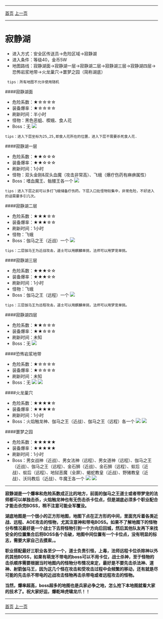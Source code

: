 -------
[首页](../index.html)
[上一页](javascript:history.back(-1))

-------
# 寂静湖

* 进入方式：安全区传送员→危险区域→寂静湖
* 进入条件：等级40，金币5W
* 地图路线：寂静湖面→寂静湖一层→寂静湖二层→寂静湖三层→寂静湖四层→恐怖岩浆地带→火龙巢穴→噩梦之园（简称湖底）

```
 tips：所有地图不允许使用随机
```

####寂静湖面
* 危险系数：★☆☆☆☆
* 装备爆率：★☆☆☆☆
* 刷新时间：半小时
* 怪物：黑色恶蛆、楔蛾、食人花
* Boss：无
![](maps/寂静湖面.png)

```
tips：进入下层坐标为25,25,即食人花所在的位置，进入下层不需要杀死食人花.
```

####寂静湖一层
* 危险系数：★★☆☆☆
* 装备爆率：★★☆☆☆
* 刷新时间：1小时
* 怪物：双头金刚&双头血魔（攻击非常高）、飞蛾（爆疗伤药有麻痹属性）
* Boss：嗜血魔王、骷髅王各一个
![](maps/寂静湖一层.png)

```
tips：进入下层之前可以多打飞蛾储备疗伤药。下层入口处怪物较集中，非常危险，不好进入的话需要多引几次。
```

####寂静湖二层
* 危险系数：★★★☆☆
* 装备爆率：★★★☆☆
* 刷新时间：1小时
* 怪物：飞蛾
* Boss：伽马之王（近战）一个
![](maps/寂静湖一层.png)

```
tips：二层伽马王为近战攻击，道士可以用麒麟单挑，法师可以用梦宠单挑。
```

####寂静湖三层
* 危险系数：★★★☆☆
* 装备爆率：★★★☆☆
* 刷新时间：1小时
* 怪物：飞蛾
* Boss：伽马之王（远程）一个
![](maps/寂静湖一层.png)

```
tips：三层伽马王为远程攻击，道士可以用麒麟单挑，法师可以用梦宠单挑。
```

####寂静湖四层
* 危险系数：★★☆☆☆
* 装备爆率：★★☆☆☆
* 刷新时间：未知
* Boss：无
![](maps/寂静湖四层.png)

####恐怖岩浆地带
* 危险系数：★☆☆☆☆
* 装备爆率：★☆☆☆☆
* 刷新时间：未知
* Boss：无
![](maps/恐怖岩浆地带1.png)
![](maps/恐怖岩浆地带2.png)

####火龙巢穴
* 危险系数：★★★★☆
* 装备爆率：★★★★☆
* 刷新时间：1小时
* Boss：火焰触龙神、伽马之王（近战）、伽马之王（远程）各一个
![](maps/火龙巢穴1.png)
![](maps/火龙巢穴2.png)

####噩梦之园
* 危险系数：★★★★★
* 装备爆率：★★★★★
* 刷新时间：1小时
* Boss：男女战神（近战）、男女法神（远程）、男女道神（远程）、伽马之王（近战）、伽马之王（远程）、金石狮（近战）、金石狮（远程）、蚁后（近战）、蚁后（远程）、地狱恶魔（全屏）、蝎蛇教皇（近战）、野猪教皇（近战）、沃玛教后（近战）、牛魔王各一个
![](maps/噩梦之园.png)
![](maps/噩梦之园2.png)


-------

**寂静湖是一个爆率和危险系数成正比的地方，前面的伽马之王道士或者带梦宠的法师都可以单独击杀，火焰触龙神也有无伤击杀卡位点，但是湖底必须多个职业配合才能击杀完BOSS，稍不注意可能全军覆没。**

**湖底地图是一个很小的正方形地图，地图下点在正方形的中间，里面充斥着各类近战、远程、AOE攻击的怪物，尤其注意神和带电BOSS。如果不了解地图下的怪物分布情况最好是一个战士下去将怪物引到一个方向后回城，然后其他队友再下来找安全的位置集合后将BOSS各个击破，地图中间位置有一个卡位点，没有明显的标志，需要大家自己去摸索，。**

**职业搭配最好三职业各至少一个，道士负责引怪，上毒，法师远程卡位杀除神以外的其他BOSS，如果有萌宠不带电的boss可以不用卡位，战士杀神，至于怪物的击杀顺序需要根据当时地图内的怪物分布情况来定，最好是不要先击杀法神、道神、射箭伽马王，因为这几个怪在攻击和受攻击过程中会频繁的移动，还有就是尽可能的先击杀不带电的近战攻击怪物再击杀带电或者远程攻击的怪物。**

**当然，爆率超高，boss超多的地图也是兵家必争之地，怎么抢下本地图就看大家的技术了。祝大家好运，爆乾坤虎啸龙爪！！**

-------
[首页](../index.html)
[上一页](javascript:history.back(-1))

-------




















